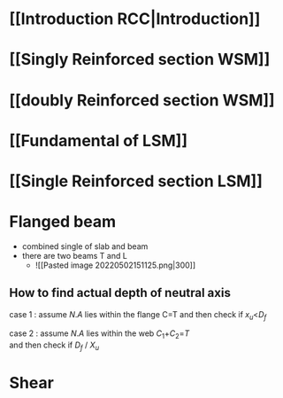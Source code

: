 # [[Introduction RCC|Introduction]]
# [[Singly Reinforced section WSM]]
# [[doubly Reinforced section WSM]]
# [[Fundamental of LSM]]
# [[Single Reinforced section LSM]]
# Flanged beam
- combined single of slab and beam
- there are two beams T and L
	- ![[Pasted image 20220502151125.png|300]]

## How to find actual depth of neutral axis
case 1 : assume $N.A$ lies within the flange
C=T
and then check if $x_u$<$D_f$ 

case 2 : assume $N.A$ lies within the web
$C_1$+$C_2$=$T$  
and then check if $D_f$ / $X_u$

# Shear



